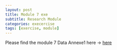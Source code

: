 ```yaml
---
layout: post
title: Module 7 exe
subtitle: Research Module
categories: execercise
tags: [exercise, module]
---
```




[docs]: https://sudeshnaidoo.github.io/assets/7DataAnnexe1.docx
Please find the module 7 Data Annexe1 here -> [here][docs]


